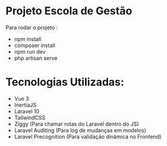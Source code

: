 # Projeto Escola de Gestão

Para rodar o projeto :

-   npm install
-   composer install
-   npm run dev
-   php artisan serve

# Tecnologias Utilizadas:

-   Vue 3
-   InertiaJS
-   Laravel 10
-   TailwindCSS
-   Ziggy (Para chamar rotas do Laravel dentro do JS)
-   Laravel Auditing (Para log de mudanças em modelos)
-   Laravel Precognition (Para validação dinâmica no Frontend)
